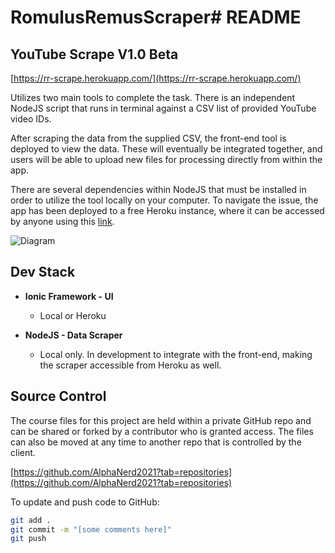 # RomulusRemusScraper# README

## YouTube Scrape V1.0 Beta

[https://rr-scrape.herokuapp.com/](https://rr-scrape.herokuapp.com/)

Utilizes two main tools to complete the task. There is an independent NodeJS script that runs in terminal against a CSV list of provided YouTube video IDs.

After scraping the data from the supplied CSV, the front-end tool is deployed to view the data. These will eventually be integrated together, and users will be able to upload new files for processing directly from within the app.

There are several dependencies within NodeJS that must be installed in order to utilize the tool locally on your computer. To navigate the issue, the app has been deployed to a free Heroku instance, where it can be accessed by anyone using this [link](https://rr-scrape.herokuapp.com).

![Diagram](../../../assets/images/diagram.png)

## Dev Stack

- **Ionic Framework - UI**
  - Local or Heroku

- **NodeJS - Data Scraper**
  - Local only. In development to integrate with the front-end, making the scraper accessible from Heroku as well.

## Source Control

The course files for this project are held within a private GitHub repo and can be shared or forked by a contributor who is granted access. The files can also be moved at any time to another repo that is controlled by the client.

[https://github.com/AlphaNerd2021?tab=repositories](https://github.com/AlphaNerd2021?tab=repositories)

To update and push code to GitHub:

```bash
git add .
git commit -m "[some comments here]"
git push
